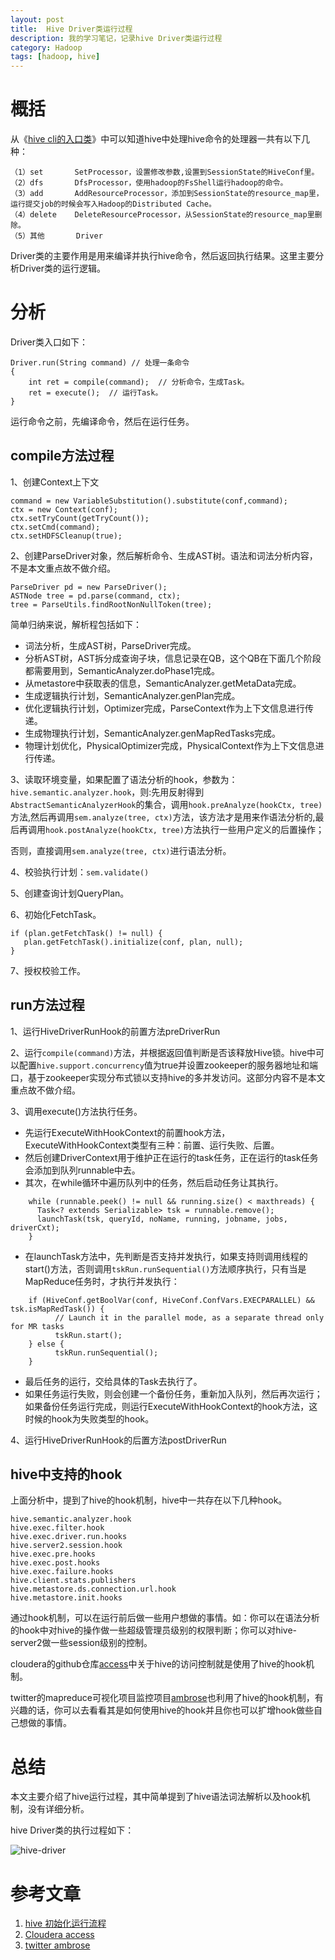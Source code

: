 ```yaml
---
layout: post
title:  Hive Driver类运行过程
description: 我的学习笔记，记录hive Driver类运行过程
category: Hadoop
tags: [hadoop, hive]
---
```


# 概括

从《[hive cli的入口类](/2013/08/21/hive-CliDriver/)》中可以知道hive中处理hive命令的处理器一共有以下几种：

	（1）set       SetProcessor，设置修改参数,设置到SessionState的HiveConf里。 
	（2）dfs       DfsProcessor，使用hadoop的FsShell运行hadoop的命令。 
	（3）add       AddResourceProcessor，添加到SessionState的resource_map里，运行提交job的时候会写入Hadoop的Distributed Cache。 
	（4）delete    DeleteResourceProcessor，从SessionState的resource_map里删除。 
	（5）其他       Driver 

Driver类的主要作用是用来编译并执行hive命令，然后返回执行结果。这里主要分析Driver类的运行逻辑。

<!-- more -->

# 分析

Driver类入口如下：

	Driver.run(String command) // 处理一条命令 
	{ 
	    int ret = compile(command);  // 分析命令，生成Task。 
	    ret = execute();  // 运行Task。 
	} 

运行命令之前，先编译命令，然后在运行任务。

## compile方法过程

1、创建Context上下文

	command = new VariableSubstitution().substitute(conf,command);
	ctx = new Context(conf);
	ctx.setTryCount(getTryCount());
	ctx.setCmd(command);
	ctx.setHDFSCleanup(true);

2、创建ParseDriver对象，然后解析命令、生成AST树。语法和词法分析内容，不是本文重点故不做介绍。

	ParseDriver pd = new ParseDriver();
	ASTNode tree = pd.parse(command, ctx);
	tree = ParseUtils.findRootNonNullToken(tree);

简单归纳来说，解析程包括如下：

- 词法分析，生成AST树，ParseDriver完成。 
- 分析AST树，AST拆分成查询子块，信息记录在QB，这个QB在下面几个阶段都需要用到，SemanticAnalyzer.doPhase1完成。 
- 从metastore中获取表的信息，SemanticAnalyzer.getMetaData完成。 
- 生成逻辑执行计划，SemanticAnalyzer.genPlan完成。 
- 优化逻辑执行计划，Optimizer完成，ParseContext作为上下文信息进行传递。 
- 生成物理执行计划，SemanticAnalyzer.genMapRedTasks完成。 
- 物理计划优化，PhysicalOptimizer完成，PhysicalContext作为上下文信息进行传递。

3、读取环境变量，如果配置了语法分析的hook，参数为：`hive.semantic.analyzer.hook`，则:先用反射得到`AbstractSemanticAnalyzerHook`的集合，调用`hook.preAnalyze(hookCtx, tree)`方法,然后再调用`sem.analyze(tree, ctx)`方法，该方法才是用来作语法分析的,最后再调用`hook.postAnalyze(hookCtx, tree)`方法执行一些用户定义的后置操作；

否则，直接调用`sem.analyze(tree, ctx)`进行语法分析。

4、校验执行计划：`sem.validate()`

5、创建查询计划QueryPlan。

6、初始化FetchTask。

	if (plan.getFetchTask() != null) {
	   plan.getFetchTask().initialize(conf, plan, null);
	}

7、授权校验工作。

## run方法过程

1、运行HiveDriverRunHook的前置方法preDriverRun

2、运行`compile(command)`方法，并根据返回值判断是否该释放Hive锁。hive中可以配置`hive.support.concurrency`值为true并设置zookeeper的服务器地址和端口，基于zookeeper实现分布式锁以支持hive的多并发访问。这部分内容不是本文重点故不做介绍。

3、调用execute()方法执行任务。

- 先运行ExecuteWithHookContext的前置hook方法，ExecuteWithHookContext类型有三种：前置、运行失败、后置。
- 然后创建DriverContext用于维护正在运行的task任务，正在运行的task任务会添加到队列runnable中去。
- 其次，在while循环中遍历队列中的任务，然后启动任务让其执行。

```
	while (runnable.peek() != null && running.size() < maxthreads) {
	  Task<? extends Serializable> tsk = runnable.remove();
	  launchTask(tsk, queryId, noName, running, jobname, jobs, driverCxt);
	}
```

- 在launchTask方法中，先判断是否支持并发执行，如果支持则调用线程的start()方法，否则调用`tskRun.runSequential()`方法顺序执行，只有当是MapReduce任务时，才执行并发执行：

```
	if (HiveConf.getBoolVar(conf, HiveConf.ConfVars.EXECPARALLEL) && tsk.isMapRedTask()) {
	      // Launch it in the parallel mode, as a separate thread only for MR tasks
	      tskRun.start();
	} else {
	      tskRun.runSequential();
	}
```

- 最后任务的运行，交给具体的Task去执行了。
- 如果任务运行失败，则会创建一个备份任务，重新加入队列，然后再次运行；如果备份任务运行完成，则运行ExecuteWithHookContext的hook方法，这时候的hook为失败类型的hook。

4、运行HiveDriverRunHook的后置方法postDriverRun

## hive中支持的hook

上面分析中，提到了hive的hook机制，hive中一共存在以下几种hook。

	hive.semantic.analyzer.hook
	hive.exec.filter.hook
	hive.exec.driver.run.hooks
	hive.server2.session.hook
	hive.exec.pre.hooks
	hive.exec.post.hooks
	hive.exec.failure.hooks
	hive.client.stats.publishers
	hive.metastore.ds.connection.url.hook
	hive.metastore.init.hooks

通过hook机制，可以在运行前后做一些用户想做的事情。如：你可以在语法分析的hook中对hive的操作做一些超级管理员级别的权限判断；你可以对hive-server2做一些session级别的控制。

cloudera的github仓库[access](https://github.com/cloudera/access)中关于hive的访问控制就是使用了hive的hook机制。

twitter的mapreduce可视化项目监控项目[ambrose](https://github.com/twitter/ambrose)也利用了hive的hook机制，有兴趣的话，你可以去看看其是如何使用hive的hook并且你也可以扩增hook做些自己想做的事情。

# 总结

本文主要介绍了hive运行过程，其中简单提到了hive语法词法解析以及hook机制，没有详细分析。

hive Driver类的执行过程如下：

![hive-driver](http://jc-resource.qiniudn.com/images/2013/hive-driver.jpg)


# 参考文章

1. [hive 初始化运行流程](http://www.cnblogs.com/end/archive/2012/12/19/2825320.html)
2. [Cloudera access](https://github.com/cloudera/access)
3. [twitter ambrose](https://github.com/twitter/ambrose)

